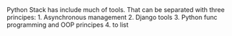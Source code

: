 ##
Python Stack has include much of tools. That can be separated with three principes:
	1. Asynchronous management
	2. Django tools
	3. Python func programming and OOP principes
	4. to list
##